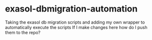 # exasol-dbmigration-automation
Taking the exasol db migration scripts and adding my own wrapper to automatically execute the scripts
If I make changes here how do I push them to the repo?